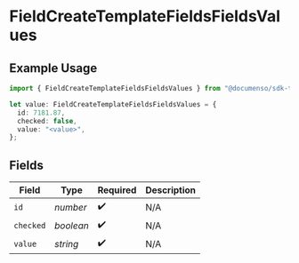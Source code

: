 # FieldCreateTemplateFieldsFieldsValues

## Example Usage

```typescript
import { FieldCreateTemplateFieldsFieldsValues } from "@documenso/sdk-typescript/models/operations";

let value: FieldCreateTemplateFieldsFieldsValues = {
  id: 7181.87,
  checked: false,
  value: "<value>",
};
```

## Fields

| Field              | Type               | Required           | Description        |
| ------------------ | ------------------ | ------------------ | ------------------ |
| `id`               | *number*           | :heavy_check_mark: | N/A                |
| `checked`          | *boolean*          | :heavy_check_mark: | N/A                |
| `value`            | *string*           | :heavy_check_mark: | N/A                |